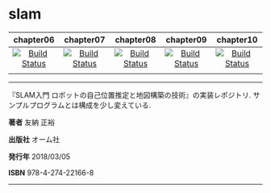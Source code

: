 # slam

| chapter06                                                                                                 | chapter07                                                                                                 | chapter08                                                                                                 | chapter09                                                                                                 | chapter10                                                                                                 |
|:---------------------------------------------------------------------------------------------------------:|:---------------------------------------------------------------------------------------------------------:|:---------------------------------------------------------------------------------------------------------:|:---------------------------------------------------------------------------------------------------------:|:---------------------------------------------------------------------------------------------------------:|
| [![Build Status](https://travis-ci.org/soblin/slam.svg?branch=chapter06)](https://travis-ci.org/soblin/slam) | [![Build Status](https://travis-ci.org/soblin/slam.svg?branch=master)](https://travis-ci.org/soblin/slam) | [![Build Status](https://travis-ci.org/soblin/slam.svg?branch=master)](https://travis-ci.org/soblin/slam) | [![Build Status](https://travis-ci.org/soblin/slam.svg?branch=master)](https://travis-ci.org/soblin/slam) | [![Build Status](https://travis-ci.org/soblin/slam.svg?branch=master)](https://travis-ci.org/soblin/slam) |
|                                                                                                           |                                                                                                           |                                                                                                           |                                                                                                           |                                                                                                           |

---

『SLAM入門 ロボットの自己位置推定と地図構築の技術』の実装レポジトリ. サンプルプログラムとは構成を少し変えている.

**著者** 友納 正裕

**出版社** オーム社

**発行年** 2018/03/05

**ISBN** 978-4-274-22166-8

---


